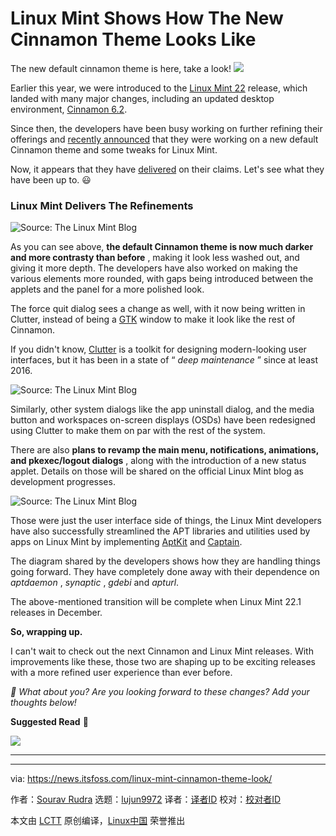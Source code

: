 [#]: subject: "Linux Mint Shows How The New Cinnamon Theme Looks Like"
[#]: via: "https://news.itsfoss.com/linux-mint-cinnamon-theme-look/"
[#]: author: "Sourav Rudra https://news.itsfoss.com/author/sourav/"
[#]: collector: "lujun9972/lctt-scripts-1705972010"
[#]: translator: " "
[#]: reviewer: " "
[#]: publisher: " "
[#]: url: " "

Linux Mint Shows How The New Cinnamon Theme Looks Like
======
The new default cinnamon theme is here, take a look!
[![][1]][2]

Earlier this year, we were introduced to the [Linux Mint 22][3] release, which landed with many major changes, including an updated desktop environment, [Cinnamon 6.2][4].

Since then, the developers have been busy working on further refining their offerings and [recently announced][5] that they were working on a new default Cinnamon theme and some tweaks for Linux Mint.

Now, it appears that they have [delivered][6] on their claims. Let's see what they have been up to. 😃

### Linux Mint Delivers The Refinements

![Source: The Linux Mint Blog][7]

As you can see above, **the default Cinnamon theme is now much darker and more contrasty than before** , making it look less washed out, and giving it more depth. The developers have also worked on making the various elements more rounded, with gaps being introduced between the applets and the panel for a more polished look.

The force quit dialog sees a change as well, with it now being written in Clutter, instead of being a [GTK][8] window to make it look like the rest of Cinnamon.

If you didn't know, [Clutter][9] is a toolkit for designing modern-looking user interfaces, but it has been in a state of “ _deep maintenance_ ” since at least 2016.

![Source: The Linux Mint Blog][10]

Similarly, other system dialogs like the app uninstall dialog, and the media button and workspaces on-screen displays (OSDs) have been redesigned using Clutter to make them on par with the rest of the system.

There are also **plans to revamp the main menu, notifications, animations, and pkexec/logout dialogs** , along with the introduction of a new status applet. Details on those will be shared on the official Linux Mint blog as development progresses.

![Source: The Linux Mint Blog][11]

Those were just the user interface side of things, the Linux Mint developers have also successfully streamlined the APT libraries and utilities used by apps on Linux Mint by implementing [AptKit][12] and [Captain][13].

The diagram shared by the developers shows how they are handling things going forward. They have completely done away with their dependence on _aptdaemon_ , _synaptic_ , _gdebi_ and _apturl_.

The above-mentioned transition will be complete when Linux Mint 22.1 releases in December.

**So, wrapping up.**

I can't wait to check out the next Cinnamon and Linux Mint releases. With improvements like these, those two are shaping up to be exciting releases with a more refined user experience than ever before.

_💬 What about you? Are you looking forward to these changes? Add your thoughts below!_

**Suggested Read** 📖

![][14]

* * *

--------------------------------------------------------------------------------

via: https://news.itsfoss.com/linux-mint-cinnamon-theme-look/

作者：[Sourav Rudra][a]
选题：[lujun9972][b]
译者：[译者ID](https://github.com/译者ID)
校对：[校对者ID](https://github.com/校对者ID)

本文由 [LCTT](https://github.com/LCTT/TranslateProject) 原创编译，[Linux中国](https://linux.cn/) 荣誉推出

[a]: https://news.itsfoss.com/author/sourav/
[b]: https://github.com/lujun9972
[1]: https://news.itsfoss.com/assets/images/pikapods-banner-v3.webp
[2]: https://www.pikapods.com/?utm_campaign=banner-2024-05&utm_source=itsfoss
[3]: https://news.itsfoss.com/linux-mint-22-release/
[4]: https://news.itsfoss.com/cinnamon-6-2/
[5]: https://news.itsfoss.com/default-cinnamon-linux-mint-changes/
[6]: https://blog.linuxmint.com/?p=4749
[7]: https://news.itsfoss.com/content/images/2024/10/LM_Theme_Tweaks_a.png
[8]: https://www.gtk.org/
[9]: https://blogs.gnome.org/clutter/
[10]: https://news.itsfoss.com/content/images/2024/10/LM_Theme_Tweaks_c.png
[11]: https://news.itsfoss.com/content/images/2024/10/LM_Theme_Tweaks_d.png
[12]: https://github.com/linuxmint/aptkit
[13]: https://github.com/linuxmint/captain
[14]: https://news.itsfoss.com/content/images/size/w256h256/2022/08/android-chrome-192x192.png
